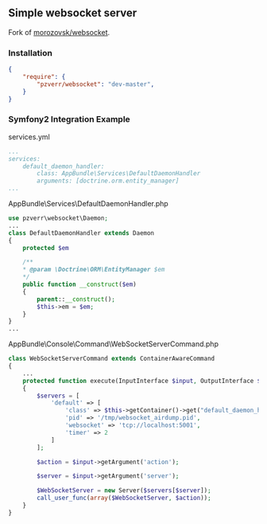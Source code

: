 ## Simple websocket server

Fork of [morozovsk/websocket](https://github.com/morozovsk/websocket).

### Installation
```json
{
    "require": {
        "pzverr/websocket": "dev-master",
    }
}
```

### Symfony2 Integration Example
services.yml<br/>
```yml
...
services:
    default_daemon_handler:
        class: AppBundle\Services\DefaultDaemonHandler
        arguments: [doctrine.orm.entity_manager]
...
```
AppBundle\Services\DefaultDaemonHandler.php<br/>
```php
use pzverr\websocket\Daemon;
...
class DefaultDaemonHandler extends Daemon
{
    protected $em

    /**
    * @param \Doctrine\ORM\EntityManager $em
    */
    public function __construct($em)
    {
        parent::__construct();
        $this->em = $em;
    }
}
...
```
AppBundle\Console\Command\WebSocketServerCommand.php<br/>
```php
class WebSocketServerCommand extends ContainerAwareCommand
{
    ...
    protected function execute(InputInterface $input, OutputInterface $output)
    {
        $servers = [
            'default' => [
                'class' => $this->getContainer()->get("default_daemon_handler"),
                'pid' => '/tmp/websocket_airdump.pid',
                'websocket' => 'tcp://localhost:5001',
                'timer' => 2
            ]
        ];

        $action = $input->getArgument('action');

        $server = $input->getArgument('server');

        $WebSocketServer = new Server($servers[$server]);
        call_user_func(array($WebSocketServer, $action));
    }
}
```
